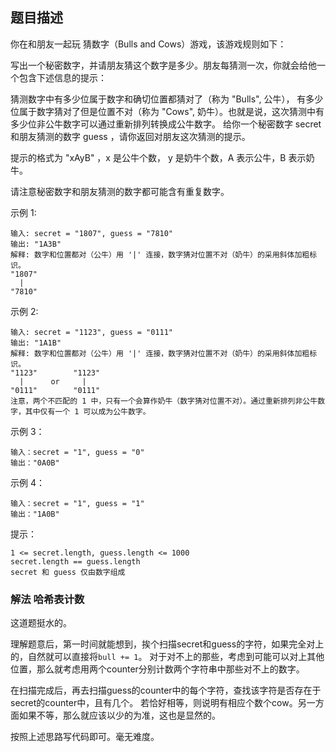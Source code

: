 ## 题目描述
你在和朋友一起玩 猜数字（Bulls and Cows）游戏，该游戏规则如下：

写出一个秘密数字，并请朋友猜这个数字是多少。朋友每猜测一次，你就会给他一个包含下述信息的提示：

猜测数字中有多少位属于数字和确切位置都猜对了（称为 "Bulls", 公牛），
有多少位属于数字猜对了但是位置不对（称为 "Cows", 奶牛）。也就是说，这次猜测中有多少位非公牛数字可以通过重新排列转换成公牛数字。
给你一个秘密数字 secret 和朋友猜测的数字 guess ，请你返回对朋友这次猜测的提示。

提示的格式为 "xAyB" ，x 是公牛个数， y 是奶牛个数，A 表示公牛，B 表示奶牛。

请注意秘密数字和朋友猜测的数字都可能含有重复数字。

示例 1:
```
输入: secret = "1807", guess = "7810"
输出: "1A3B"
解释: 数字和位置都对（公牛）用 '|' 连接，数字猜对位置不对（奶牛）的采用斜体加粗标识。
"1807"
  |
"7810"
```
示例 2:
```
输入: secret = "1123", guess = "0111"
输出: "1A1B"
解释: 数字和位置都对（公牛）用 '|' 连接，数字猜对位置不对（奶牛）的采用斜体加粗标识。
"1123"        "1123"
  |      or     |
"0111"        "0111"
注意，两个不匹配的 1 中，只有一个会算作奶牛（数字猜对位置不对）。通过重新排列非公牛数字，其中仅有一个 1 可以成为公牛数字。
```
示例 3：
```
输入：secret = "1", guess = "0"
输出："0A0B"
```
示例 4：
```
输入：secret = "1", guess = "1"
输出："1A0B"
```

提示：
```
1 <= secret.length, guess.length <= 1000
secret.length == guess.length
secret 和 guess 仅由数字组成
```

### 解法 哈希表计数
这道题挺水的。

理解题意后，第一时间就能想到，挨个扫描secret和guess的字符，如果完全对上的，自然就可以直接将`bull += 1`。
对于对不上的那些，考虑到可能可以对上其他位置，那么就考虑用两个counter分别计数两个字符串中那些对不上的数字。

在扫描完成后，再去扫描guess的counter中的每个字符，查找该字符是否存在于secret的counter中，且有几个。
若恰好相等，则说明有相应个数个cow。另一方面如果不等，那么就应该以少的为准，这也是显然的。

按照上述思路写代码即可。毫无难度。